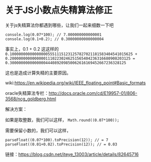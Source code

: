 # 关于JS小数点失精算法修正 #

关于js失精算法你都遇到哪些，让我们一起来细数一下吧
```
console.log(0.07*100); // 7.000000000000001
console.log(0.1+0.2); // 0.30000000000000004
```
事实上，0.1 + 0.2 这这样的
`0.1000000000000000055511151231257827021181583404541015625 + 0.200000000000000011102230246251565404236316680908203125 = 0.3000000000000000444089209850062616169452667236328125`

这也是造成计算失精的主要原因。

wiki:https://en.wikipedia.org/wiki/IEEE_floating_point#Basic_formats

oracle失精算法专栏：http://docs.oracle.com/cd/E19957-01/806-3568/ncg_goldberg.html
 
解决方案：

如果是取整数，我们可以这样，
`Math.round((0.07*100));`

需要保留小数的，我们可以这样，
```
parseFloat((0.07*100).toPrecision(12)); // = 7
parseFloat((0.01+0.02).toPrecision(12)); // = 0.03
```
链接：https://blog.csdn.net/iteye_13003/article/details/82645716
